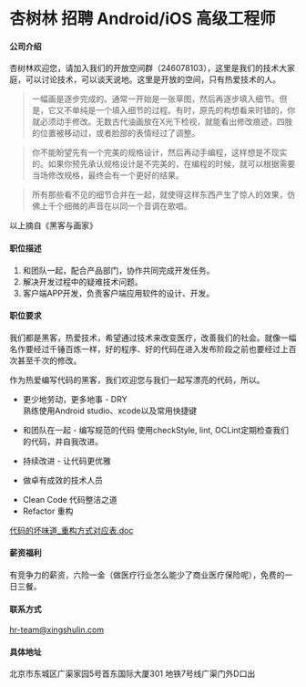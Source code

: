 杏树林 招聘 Android/iOS 高级工程师
==========

#### 公司介绍
杏树林欢迎您，请加入我们的开放空间群（246078103），这里是我们的技术大家庭，可以讨论技术，可以谈天说地。这里是开放的空间，只有热爱技术的人。  

> 一幅画是逐步完成的。通常一开始是一张草图，然后再逐步填入细节。但是，它又不单纯是一个填入细节的过程。有时，原先的构想看来时错的，你就必须动手修改。无数古代油画放在X光下检视，就能看出修改痕迹，四肢的位置被移动过，或者脸部的表情经过了调整。  

> 你不能盼望先有一个完美的规格设计，然后再动手编程，这样想是不现实的。如果你预先承认规格设计是不完美的，在编程的时候，就可以根据需要当场修改规格，最终会有一个更好的结果。  

> 所有那些看不见的细节合并在一起，就使得这样东西产生了惊人的效果，仿佛上千个细微的声音在以同一个音调在歌唱。  

以上摘自《黑客与画家》

#### 职位描述
1. 和团队一起，配合产品部门，协作共同完成开发任务。
2. 解决开发过程中的疑难技术问题。
3. 客户端APP开发，负责客户端应用软件的设计、开发。

#### 职位要求
我们都是黑客，热爱技术，希望通过技术来改变医疗，改善我们的社会。就像一幅名作要经过千锤百炼一样，好的程序、好的代码在进入发布阶段之前也要经过上百次甚至千次的修改。  

作为热爱编写代码的黑客，我们欢迎您与我们一起写漂亮的代码，所以。  

* 更少地劳动，更多地事 - DRY      
熟练使用Android studio、xcode以及常用快捷键     

* 和团队在一起 - 编写规范的代码
使用checkStyle, lint, OCLint定期检查我们的代码，并自我改进。  

* 持续改进 - 让代码更优雅  

* 做卓有成效的技术人员  
 - Clean Code 代码整洁之道 
 - Refactor 重构

[代码的坏味道_重构方式对应表.doc](https://www.evernote.com/shard/s79/sh/165dca45-1807-4380-a430-dd2f325dddd4/a39e80e13f1ceeb5/res/283e6500-fe9a-485f-b172-54465dcdf137/%E4%BB%A3%E7%A0%81%E7%9A%84%E5%9D%8F%E5%91%B3%E9%81%93_%E9%87%8D%E6%9E%84%E6%96%B9%E5%BC%8F%E5%AF%B9%E5%BA%94%E8%A1%A8.doc)

#### 薪资福利
有竞争力的薪资，六险一金（做医疗行业怎么能少了商业医疗保险呢），免费的一日三餐。

#### 联系方式
[hr-team@xingshulin.com](mailto:hr-team@xingshulin.com)

#### 具体地址
北京市东城区广渠家园5号首东国际大厦301 地铁7号线广渠门外D口出


